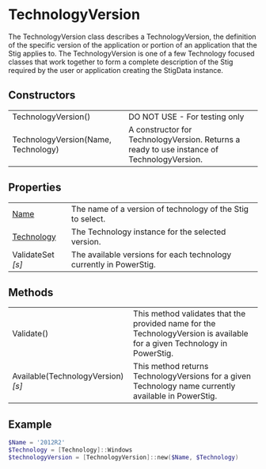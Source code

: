 # TechnologyVersion

The TechnologyVersion class describes a TechnologyVersion, the definition of the specific version of the application or portion of an application that the Stig applies to. The TechnologyVersion is one of a few Technology focused classes that work together to form a complete description of the Stig required by the user or application creating the StigData instance.

## Constructors

|||
|-|-|
| TechnologyVersion() | DO NOT USE - For testing only |
| TechnologyVersion(Name, Technology) | A constructor for TechnologyVersion. Returns a ready to use instance of TechnologyVersion. |

## Properties

|||
|-|-|
| [Name](https://docs.microsoft.com/en-us/dotnet/api/system.string?view=netframework-4.7.1) | The name of a version of technology of the Stig to select. |
| [Technology](Technology.md) | The Technology instance for the selected version. |
| ValidateSet *[s]* | The available versions for each technology currently in PowerStig. |

## Methods

|||
|-|-|
| Validate() | This method validates that the provided name for the TechnologyVersion is available for a given Technology in PowerStig. |
| Available(TechnologyVersion) *[s]* | This method returns TechnologyVersions for a given Technology name currently available in PowerStig. |

## Example

```PowerShell
$Name = '2012R2'
$Technology = [Technology]::Windows
$technologyVersion = [TechnologyVersion]::new($Name, $Technology)
```
